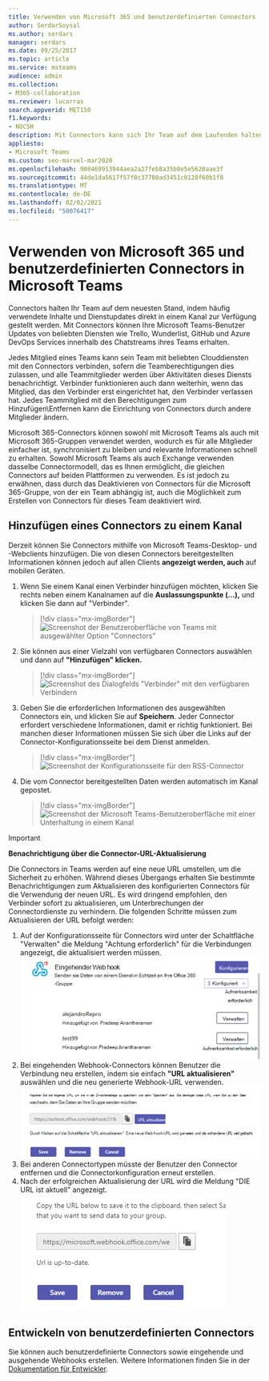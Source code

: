```yaml
---
title: Verwenden von Microsoft 365 und benutzerdefinierten Connectors
author: SerdarSoysal
ms.author: serdars
manager: serdars
ms.date: 09/25/2017
ms.topic: article
ms.service: msteams
audience: admin
ms.collection:
- M365-collaboration
ms.reviewer: lucarras
search.appverid: MET150
f1.keywords:
- NOCSH
description: Mit Connectors kann sich Ihr Team auf dem Laufenden halten, da Inhalte und Updates von häufig verwendeten Diensten direkt in einen Kanal übermittelt werden.
appliesto:
- Microsoft Teams
ms.custom: seo-marvel-mar2020
ms.openlocfilehash: 908469913944aea2a27feb8a35b0e5e5620aae3f
ms.sourcegitcommit: 44de1da5617f57f8c37780ad3451c0128f60b1f8
ms.translationtype: MT
ms.contentlocale: de-DE
ms.lasthandoff: 02/02/2021
ms.locfileid: "50076417"
---
```

<a name="use-microsoft-365-and-custom-connectors-in-microsoft-teams"></a>Verwenden von Microsoft 365 und benutzerdefinierten Connectors in Microsoft Teams
=======================================================

Connectors halten Ihr Team auf dem neuesten Stand, indem häufig verwendete Inhalte und Dienstupdates direkt in einem Kanal zur Verfügung gestellt werden. Mit Connectors können Ihre Microsoft Teams-Benutzer Updates von beliebten Diensten wie Trello, Wunderlist, GitHub und Azure DevOps Services innerhalb des Chatstreams ihres Teams erhalten.

Jedes Mitglied eines Teams kann sein Team mit beliebten Clouddiensten mit den Connectors verbinden, sofern die Teamberechtigungen dies zulassen, und alle Teammitglieder werden über Aktivitäten dieses Diensts benachrichtigt. Verbinder funktionieren auch dann weiterhin, wenn das Mitglied, das den Verbinder erst eingerichtet hat, den Verbinder verlassen hat. Jedes Teammitglied mit den Berechtigungen zum Hinzufügen\Entfernen kann die Einrichtung von Connectors durch andere Mitglieder ändern.

Microsoft 365-Connectors können sowohl mit Microsoft Teams als auch mit Microsoft 365-Gruppen verwendet werden, wodurch es für alle Mitglieder einfacher ist, synchronisiert zu bleiben und relevante Informationen schnell zu erhalten. Sowohl Microsoft Teams als auch Exchange verwenden dasselbe Connectormodell, das es Ihnen ermöglicht, die gleichen Connectors auf beiden Plattformen zu verwenden. Es ist jedoch zu erwähnen, dass durch das Deaktivieren von Connectors für die Microsoft 365-Gruppe, von der ein Team abhängig ist, auch die Möglichkeit zum Erstellen von Connectors für dieses Team deaktiviert wird.

<a name="add-a-connector-to-a-channel"></a>Hinzufügen eines Connectors zu einem Kanal
----------------------------

Derzeit können Sie Connectors mithilfe von Microsoft Teams-Desktop- und -Webclients hinzufügen. Die von diesen Connectors bereitgestellten Informationen können jedoch auf allen Clients **angezeigt werden, auch** auf mobilen Geräten.

1. Wenn Sie einem Kanal einen Verbinder hinzufügen möchten, klicken Sie rechts neben einem Kanalnamen auf die **Auslassungspunkte (...),** und klicken Sie dann auf "Verbinder". 

    > [!div class="mx-imgBorder"]
    > ![Screenshot der Benutzeroberfläche von Teams mit ausgewählter Option "Connectors"](media/Use_Office_365_and_custom_connectors_in_Microsoft_Teams_image1.png)

2. Sie können aus einer Vielzahl von verfügbaren Connectors auswählen und dann auf **"Hinzufügen" klicken.**

    > [!div class="mx-imgBorder"]
    > ![Screenshot des Dialogfelds "Verbinder" mit den verfügbaren Verbindern](media/Use_Office_365_and_custom_connectors_in_Microsoft_Teams_image2.png)

3. Geben Sie die erforderlichen Informationen des ausgewählten Connectors ein, und klicken Sie auf **Speichern**. Jeder Connector erfordert verschiedene Informationen, damit er richtig funktioniert. Bei manchen dieser Informationen müssen Sie sich über die Links auf der Connector-Konfigurationsseite bei dem Dienst anmelden.

    > [!div class="mx-imgBorder"]
    > ![Screenshot der Konfigurationsseite für den RSS-Connector](media/Use_Office_365_and_custom_connectors_in_Microsoft_Teams_image3.png)

4. Die vom Connector bereitgestellten Daten werden automatisch im Kanal gepostet.

    > [!div class="mx-imgBorder"]
    > ![Screenshot der Microsoft Teams-Benutzeroberfläche mit einer Unterhaltung in einem Kanal](media/Use_Office_365_and_custom_connectors_in_Microsoft_Teams_image4.png)

<!---Delete this section after customer migration to new Webhook URL is complete--->
> [!IMPORTANT]
> **Benachrichtigung über die Connector-URL-Aktualisierung**
>
> Die Connectors in Teams werden auf eine neue URL umstellen, um die Sicherheit zu erhöhen. Während dieses Übergangs erhalten Sie bestimmte Benachrichtigungen zum Aktualisieren des konfigurierten Connectors für die Verwendung der neuen URL. Es wird dringend empfohlen, den Verbinder sofort zu aktualisieren, um Unterbrechungen der Connectordienste zu verhindern. Die folgenden Schritte müssen zum Aktualisieren der URL befolgt werden:
> 1. Auf der Konfigurationsseite für Connectors wird unter der Schaltfläche "Verwalten" die Meldung "Achtung erforderlich" für die Verbindungen angezeigt, die aktualisiert werden müssen.
> ![Screenshot der Meldung "Aufmerksamkeit erforderlich".](media/Teams_Attention_Required_message.png)
> 2. Bei eingehenden Webhook-Connectors können Benutzer die Verbindung neu erstellen, indem sie einfach **"URL aktualisieren"** auswählen und die neu generierte Webhook-URL verwenden.
> ![Screenshot der Schaltfläche "URL aktualisieren"](media/Teams_update_URL_button.png)
> 3. Bei anderen Connectortypen müsste der Benutzer den Connector entfernen und die Connectorkonfiguration erneut erstellen.
> 4. Nach der erfolgreichen Aktualisierung der URL wird die Meldung "DIE URL ist aktuell" angezeigt.
> ![Screenshot der Meldung "DIE URL ist aktuell".](media/Teams_URL_up_to_date.png)


<a name="develop-custom-connectors"></a>Entwickeln von benutzerdefinierten Connectors
----------------------------

Sie können auch benutzerdefinierte Connectors sowie eingehende und ausgehende Webhooks erstellen. Weitere Informationen finden Sie in der [Dokumentation für Entwickler](/microsoftteams/platform/webhooks-and-connectors/what-are-webhooks-and-connectors).
